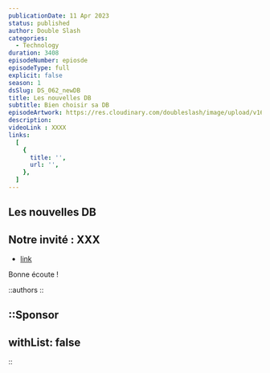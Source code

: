 ```yaml
---
publicationDate: 11 Apr 2023
status: published
author: Double Slash
categories:
  - Technology
duration: 3408
episodeNumber: epiosde
episodeType: full
explicit: false
season: 1
dsSlug: DS_062_newDB
title: Les nouvelles DB
subtitle: Bien choisir sa DB
episodeArtwork: https://res.cloudinary.com/doubleslash/image/upload/v1681120716/episode/ART_62_newDB_da5svz.png
description: 
videoLink : XXXX
links:
  [
    {
      title: '',
      url: '',
    },
  ]
---
```

## Les nouvelles DB

## Notre invité : XXX

- [link](http)

Bonne écoute !

::authors
::

::Sponsor
---
withList: false
---
::
